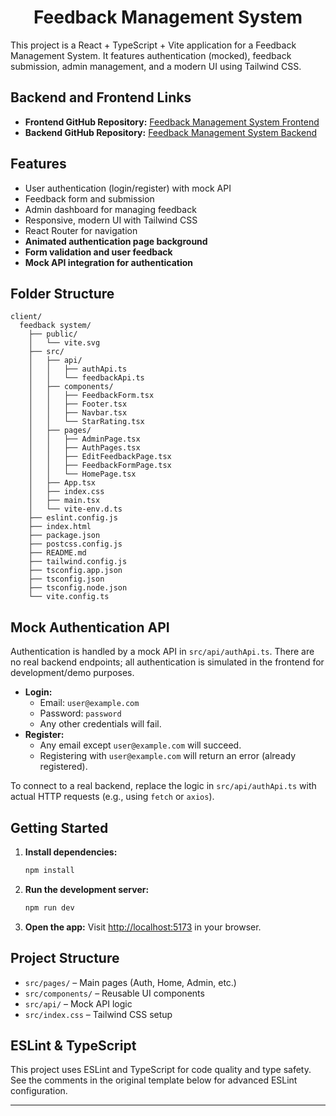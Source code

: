 <h1 align="center">Feedback Management System</h1>
This project is a React + TypeScript + Vite application for a Feedback Management System. It features authentication (mocked), feedback submission, admin management, and a modern UI using Tailwind CSS.

## Backend and Frontend Links
- **Frontend GitHub Repository:** [Feedback Management System Frontend](https://github.com/SandaruwanWeerawardhana/Feedback-Management-System-frontend)
- **Backend GitHub Repository:** [Feedback Management System Backend](https://github.com/SandaruwanWeerawardhana/Feedback-Management-System-backend.git)

## Features
- User authentication (login/register) with mock API
- Feedback form and submission
- Admin dashboard for managing feedback
- Responsive, modern UI with Tailwind CSS
- React Router for navigation
- **Animated authentication page background**
- **Form validation and user feedback**
- **Mock API integration for authentication**

## Folder Structure
```
client/
  feedback system/
    ├── public/
    │   └── vite.svg
    ├── src/
    │   ├── api/
    │   │   ├── authApi.ts
    │   │   └── feedbackApi.ts
    │   ├── components/
    │   │   ├── FeedbackForm.tsx
    │   │   ├── Footer.tsx
    │   │   ├── Navbar.tsx
    │   │   └── StarRating.tsx
    │   ├── pages/
    │   │   ├── AdminPage.tsx
    │   │   ├── AuthPages.tsx
    │   │   ├── EditFeedbackPage.tsx
    │   │   ├── FeedbackFormPage.tsx
    │   │   └── HomePage.tsx
    │   ├── App.tsx
    │   ├── index.css
    │   ├── main.tsx
    │   └── vite-env.d.ts
    ├── eslint.config.js
    ├── index.html
    ├── package.json
    ├── postcss.config.js
    ├── README.md
    ├── tailwind.config.js
    ├── tsconfig.app.json
    ├── tsconfig.json
    ├── tsconfig.node.json
    └── vite.config.ts
```

## Mock Authentication API
Authentication is handled by a mock API in `src/api/authApi.ts`. There are no real backend endpoints; all authentication is simulated in the frontend for development/demo purposes.

- **Login:**
  - Email: `user@example.com`
  - Password: `password`
  - Any other credentials will fail.
- **Register:**
  - Any email except `user@example.com` will succeed.
  - Registering with `user@example.com` will return an error (already registered).

To connect to a real backend, replace the logic in `src/api/authApi.ts` with actual HTTP requests (e.g., using `fetch` or `axios`).

## Getting Started

1. **Install dependencies:**
   ```sh
   npm install
   ```
2. **Run the development server:**
   ```sh
   npm run dev
   ```
3. **Open the app:**
   Visit [http://localhost:5173](http://localhost:5173) in your browser.

## Project Structure
- `src/pages/` – Main pages (Auth, Home, Admin, etc.)
- `src/components/` – Reusable UI components
- `src/api/` – Mock API logic
- `src/index.css` – Tailwind CSS setup

## ESLint & TypeScript
This project uses ESLint and TypeScript for code quality and type safety. See the comments in the original template below for advanced ESLint configuration.

---


